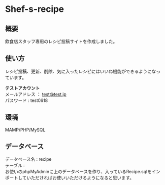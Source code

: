 # Shef-s-recipe
## 概要
飲食店スタッフ専用のレシピ投稿サイトを作成しました。

## 使い方
レシピ投稿、更新、削除、気に入ったレシピにはいいね機能ができるようになっています。

**テストアカウント**  
メールアドレス ： test@test.jp  
パスワード : test0618

## 環境  
MAMP/PHP/MySQL  

## データベース
データベース名 : recipe  
テーブル :  
お使いのphpMyAdminに上のデータベースを作り、入っているRecipe.sqlをインポートしていただければお使いいただけるようになると思います。
